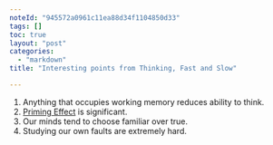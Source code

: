 ```yaml
---
noteId: "945572a0961c11ea88d34f1104850d33"
tags: []
toc: true
layout: "post"
categories:
  - "markdown"
title: "Interesting points from Thinking, Fast and Slow"

---
```



1. Anything that occupies working memory reduces ability to think.
1. [Priming Effect](https://en.wikipedia.org/wiki/Priming_(psychology)) is significant.
1. Our minds tend to choose familiar over true.
1. Studying our own faults are extremely hard.